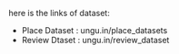 here is the links of dataset:

- Place Dataset : ungu.in/place_datasets
- Review Dtaset : ungu.in/review_dataset
